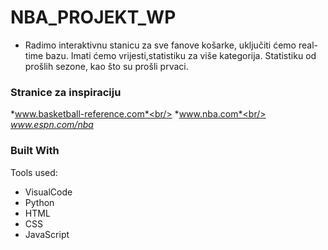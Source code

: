 # NBA_PROJEKT_WP



* Radimo interaktivnu stanicu za sve fanove košarke, uključiti ćemo real-time bazu. Imati ćemo vrijesti,statistiku za više kategorija. Statistiku od prošlih sezone, kao što su prošli prvaci.

### Stranice za inspiraciju
*www.basketball-reference.com*<br/>
*www.nba.com*<br/>
*www.espn.com/nba* <br/>
### Built With


Tools used:
* VisualCode
* Python
* HTML
* CSS
* JavaScript



<!-- GETTING STARTED -->
